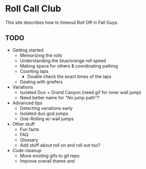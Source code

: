 # Roll Call Club

This site describes how to timeout Roll Off in Fall Guys.

## TODO

* Getting started
    * Memorizing the rolls
    * Understanding the blue/orange roll speed
    * Making space for others & coordinating pathing
    * Counting laps
        * Double check the exact times of the laps
    * Dealing with griefers
* Variations
    * Isolated Duo + Grand Canyon (need gif for inner wall jump)
    * Need better name for "No jump path"?
* Advanced tips
    * Detecting variations early
    * Isolated duo god jumps
    * One-Rolling w/ wall jumps
* Other stuff
    * Fun facts
    * FAQ
    * Glossary
    * Add stuff about roll on and roll out too?
* Code cleanup
    * Move existing gifs to git repo
    * Improve overall theme and
